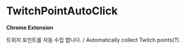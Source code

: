 # TwitchPointAutoClick

**Chrome Extension**

트위치 포인트를 자동 수집 합니다. / Automatically collect Twitch points(?).
